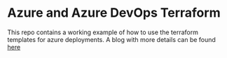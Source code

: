 # Azure and Azure DevOps Terraform 
This repo contains a working example of how to use the terraform templates for azure deployments. A blog with more details can be found [here](https://www.erwinstaal.nl/posts/azure-terraform-example-pipeline/)